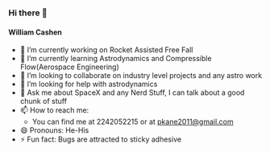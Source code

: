 ### Hi there 👋

#### William Cashen

- 🔭 I’m currently working on Rocket Assisted Free Fall
- 🌱 I’m currently learning Astrodynamics and Compressible Flow(Aerospace Engineering)
- 👯 I’m looking to collaborate on industry level projects and any astro work
- 🤔 I’m looking for help with astrodynamics
- 💬 Ask me about SpaceX and any Nerd Stuff, I can talk about a good chunk of stuff
- 📫 How to reach me: 
  - You can find me at 2242052215 or at pkane2011@gmail.com
- 😄 Pronouns: He-His
- ⚡ Fun fact: Bugs are attracted to sticky adhesive

